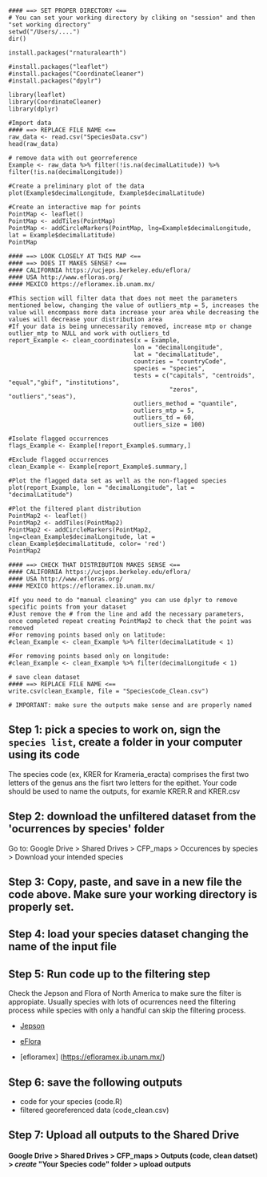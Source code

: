 ```
#### ==> SET PROPER DIRECTORY <==
# You can set your working directory by cliking on "session" and then "set working directory"
setwd("/Users/....") 
dir()

install.packages("rnaturalearth")

#install.packages("leaflet")
#install.packages("CoordinateCleaner")
#install.packages("dpylr")

library(leaflet)
library(CoordinateCleaner)
library(dplyr)

#Import data
#### ==> REPLACE FILE NAME <==
raw_data <- read.csv("SpeciesData.csv")
head(raw_data)

# remove data with out georreference
Example <- raw_data %>% filter(!is.na(decimalLatitude)) %>% filter(!is.na(decimalLongitude))

#Create a preliminary plot of the data
plot(Example$decimalLongitude, Example$decimalLatitude)

#Create an interactive map for points
PointMap <- leaflet()
PointMap <- addTiles(PointMap)
PointMap <- addCircleMarkers(PointMap, lng=Example$decimalLongitude, lat = Example$decimalLatitude)
PointMap

#### ==> LOOK CLOSELY AT THIS MAP <==
#### ==> DOES IT MAKES SENSE? <==
#### CALIFORNIA https://ucjeps.berkeley.edu/eflora/
#### USA http://www.efloras.org/
#### MEXICO https://efloramex.ib.unam.mx/

#This section will filter data that does not meet the parameters mentioned below, changing the value of outliers_mtp = 5, increases the value will encompass more data increase your area while decreasing the values will decrease your distribution area
#If your data is being unnecessarily removed, increase mtp or change outlier_mtp to NULL and work with outliers_td
report_Example <- clean_coordinates(x = Example, 
                                   lon = "decimalLongitude", 
                                   lat = "decimalLatitude",
                                   countries = "countryCode",
                                   species = "species",
                                   tests = c("capitals", "centroids", "equal","gbif", "institutions",
                                             "zeros", "outliers","seas"),
                                   outliers_method = "quantile",
                                   outliers_mtp = 5,
                                   outliers_td = 60,
                                   outliers_size = 100)

#Isolate flagged occurrences
flags_Example <- Example[!report_Example$.summary,]

#Exclude flagged occurrences
clean_Example <- Example[report_Example$.summary,]

#Plot the flagged data set as well as the non-flagged species
plot(report_Example, lon = "decimalLongitude", lat = "decimalLatitude")

#Plot the filtered plant distribution 
PointMap2 <- leaflet()
PointMap2 <- addTiles(PointMap2)
PointMap2 <- addCircleMarkers(PointMap2, lng=clean_Example$decimalLongitude, lat = clean_Example$decimalLatitude, color= 'red')
PointMap2

#### ==> CHECK THAT DISTRIBUTION MAKES SENSE <==
#### CALIFORNIA https://ucjeps.berkeley.edu/eflora/
#### USA http://www.efloras.org/
#### MEXICO https://efloramex.ib.unam.mx/

#If you need to do "manual cleaning" you can use dplyr to remove specific points from your dataset
#Just remove the # from the line and add the necessary parameters, once completed repeat creating PointMap2 to check that the point was removed
#For removing points based only on latitude:
#clean_Example <- clean_Example %>% filter(decimalLatitude < 1)

#For removing points based only on longitude:
#clean_Example <- clean_Example %>% filter(decimalLongitude < 1)

# save clean dataset
#### ==> REPLACE FILE NAME <==
write.csv(clean_Example, file = "SpeciesCode_Clean.csv")

# IMPORTANT: make sure the outputs make sense and are properly named

```
## Step 1: pick a species to work on, sign the `species list`, create a folder in your computer using its code
The species code (ex, KRER for Krameria_eracta) comprises the first two letters of the genus ans the fisrt two letters for the epithet. Your code should be used to name the outputs, for examle KRER.R and KRER.csv  
## Step 2: download the unfiltered dataset from the 'ocurrences by species' folder
Go to: Google Drive > Shared Drives > CFP_maps > Occurences by species > Download your intended species
## Step 3: Copy, paste, and save in a new file the code above. Make sure your working directory is properly set.
## Step 4: load your species dataset changing the name of the input file
## Step 5: Run code up to the filtering step
Check the Jepson and Flora of North America to make sure the filter is appropiate. Usually species with lots of ocurrences need the filtering process while species with only a handful can skip the filtering process.

- [Jepson](https://ucjeps.berkeley.edu/eflora/)

- [eFlora](http://www.efloras.org/)

- [efloramex] (https://efloramex.ib.unam.mx/)

## Step 6: save the following outputs
- code for your species (code.R)
- filtered georeferenced data (code_clean.csv)
## Step 7: Upload all outputs to the Shared Drive
#### Google Drive > Shared Drives > CFP_maps > Outputs (code, clean datset) > *create* "Your Species code" folder > upload outputs
